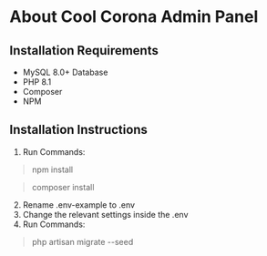 # About Cool Corona Admin Panel

## Installation Requirements
+ MySQL 8.0+ Database
+ PHP 8.1
+ Composer
+ NPM

## Installation Instructions
1. Run Commands:
> npm install

> composer install

2. Rename .env-example to .env
3. Change the relevant settings inside the .env
4. Run Commands:
> php artisan migrate --seed
